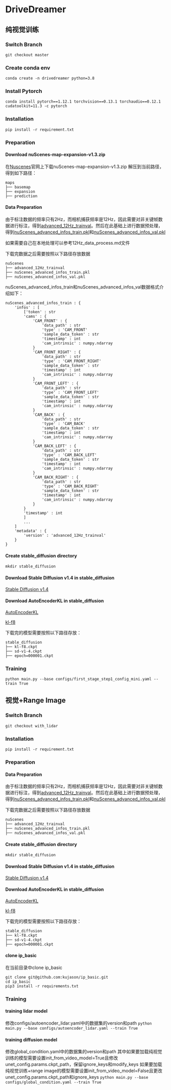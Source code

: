 # DriveDreamer
## 纯视觉训练

### Switch Branch

`
git checkout master
`

### Create conda env
`
conda create -n drivedreamer python=3.8
`

### Install Pytorch
`
conda install pytorch==1.12.1 torchvision==0.13.1 torchaudio==0.12.1 cudatoolkit=11.3 -c pytorch
`

### Installation
`
pip install -r requirement.txt
`
### Preparation

#### Download nuScenes-map-expansion-v1.3.zip
在[Nuscenes](https://www.nuscenes.org/download)官网上下载nuScenes-map-expansion-v1.3.zip
解压到当前路径，得到如下路径：
```
maps
├── basemap
├── expansion
├── prediction
```

#### Data Preparation
由于标注数据的频率只有2Hz，而相机捕获频率是12Hz，因此需要对非关键帧数据进行标注，得到[advanced_12Hz_trainval](https://drive.google.com/file/d/1t0kMU7Wk4CsH3f3rv-Utyin6PYtI0_Ns/view?usp=sharing)。然后在此基础上进行数据预处理，得到[nuScenes_advanced_infos_train.pkl](https://drive.google.com/file/d/1ulaKcqsu9p5z6w-2EoQyL42D95w0qOqY/view?usp=sharing)和[nuScenes_advanced_infos_val.pkl](https://drive.google.com/file/d/1K0YVPdk3OVDXMDG4agOGqi3Gv19OKspC/view?usp=sharing)

如果需要自己在本地处理可以参考12Hz_data_process.md文件

下载完数据之后需要按照以下路径存放数据
```
nuScenes
├── advanced_12Hz_trainval
├── nuScenes_advanced_infos_train.pkl
├── nuScenes_advanced_infos_val.pkl
```

nuScenes_advanced_infos_train和nuScenes_advanced_infos_val数据格式介绍如下：
```
nuScenes_advanced_infos_train : {
    'infos' : [
        ['token' : str
        'cams' : {
            'CAM_FRONT' : {
                'data_path' : str
                'type' : 'CAM_FRONT'
                'sample_data_token' : str
                'timestamp' : int
                'cam_intrinsic' : numpy.ndarray
            }
            'CAM_FRONT_RIGHT' : {
                'data_path' : str
                'type' : 'CAM_FRONT_RIGHT'
                'sample_data_token' : str
                'timestamp' : int
                'cam_intrinsic' : numpy.ndarray
            }
            'CAM_FRONT_LEFT' : {
                'data_path' : str
                'type' : 'CAM_FRONT_LEFT'
                'sample_data_token' : str
                'timestamp' : int
                'cam_intrinsic' : numpy.ndarray
            }
            'CAM_BACK' : {
                'data_path' : str
                'type' : 'CAM_BACK'
                'sample_data_token' : str
                'timestamp' : int
                'cam_intrinsic' : numpy.ndarray
            }
            'CAM_BACK_LEFT' : {
                'data_path' : str
                'type' : 'CAM_BACK_LEFT'
                'sample_data_token' : str
                'timestamp' : int
                'cam_intrinsic' : numpy.ndarray
            }
            'CAM_BACK_RIGHT' : {
                'data_path' : str
                'type' : 'CAM_BACK_RIGHT'
                'sample_data_token' : str
                'timestamp' : int
                'cam_intrinsic' : numpy.ndarray
            }
        }
        'timestamp' : int
        ]
        ...
    ]
    'metadata' : {
        'version' : 'advanced_12Hz_trainval'
    }
}
```

#### Create stable_diffusion directory
`
mkdir stable_diffusion
`
#### Download Stable Diffusion v1.4 in stable_diffusion
[Stable Diffusion v1.4](https://huggingface.co/CompVis/stable-diffusion-v-1-4-original/resolve/main/sd-v1-4.ckpt)
#### Download AutoEncoderKL in stable_diffusion
[AutoEncoderKL](https://drive.google.com/file/d/1W-AMf_KlakUuLNbU9iCd-yKHeY01Pu23/view?usp=drive_link)

[kl-f8](https://ommer-lab.com/files/latent-diffusion/kl-f8.zip)

下载完的模型需要按照以下路径存放：
```
stable_diffusion
├── kl-f8.ckpt
├── sd-v1-4.ckpt
├── epoch=000001.ckpt
```

#### 

### Training
`
python main.py --base configs/first_stage_step1_config_mini.yaml --train True
`

## 视觉+Range Image

### Switch Branch

`
git checkout with_lidar
`


### Installation
`
pip install -r requirement.txt
`
### Preparation

#### Data Preparation
由于标注数据的频率只有2Hz，而相机捕获频率是12Hz，因此需要对非关键帧数据进行标注，得到[advanced_12Hz_trainval](https://drive.google.com/file/d/1t0kMU7Wk4CsH3f3rv-Utyin6PYtI0_Ns/view?usp=sharing)。然后在此基础上进行数据预处理，得到[nuScenes_advanced_infos_train.pkl](https://drive.google.com/file/d/1ulaKcqsu9p5z6w-2EoQyL42D95w0qOqY/view?usp=sharing)和[nuScenes_advanced_infos_val.pkl](https://drive.google.com/file/d/1K0YVPdk3OVDXMDG4agOGqi3Gv19OKspC/view?usp=sharing)

下载完数据之后需要按照以下路径存放数据
```
nuScenes
├── advanced_12Hz_trainval
├── nuScenes_advanced_infos_train.pkl
├── nuScenes_advanced_infos_val.pkl
```
#### Create stable_diffusion directory
`
mkdir stable_diffusion
`
#### Download Stable Diffusion v1.4 in stable_diffusion
[Stable Diffusion v1.4](https://huggingface.co/CompVis/stable-diffusion-v-1-4-original/resolve/main/sd-v1-4.ckpt)
#### Download AutoEncoderKL in stable_diffusion
[AutoEncoderKL](https://drive.google.com/file/d/1W-AMf_KlakUuLNbU9iCd-yKHeY01Pu23/view?usp=drive_link)

[kl-f8](https://ommer-lab.com/files/latent-diffusion/kl-f8.zip)

下载完的模型需要按照以下路径存放：
```
stable_diffusion
├── kl-f8.ckpt
├── sd-v1-4.ckpt
├── epoch=000001.ckpt
```

#### 
#### clone ip_basic
在当前目录中clone ip_basic
```
git clone git@github.com:kujason/ip_basic.git
cd ip_basic
pip3 install -r requirements.txt
```
### Training

#### training lidar model
修改configs/autoencoder_lidar.yaml中的数据集的version和path
`
python main.py --base configs/autoencoder_lidar.yaml --train True
`
#### training diffusion model
修改global_condition.yaml中的数据集的version和path
其中如果要加载纯视觉训练的模型需要设置init_from_video_model=True且修改unet_config.params.ckpt_path，保留ignore_keys和modify_keys
如果要加载纯视觉训练+range image的模型需要设置init_from_video_model=False且更改unet_config.params.ckpt_path和ignore_keys
`
python main.py --base configs/global_condition.yaml --train True
`
